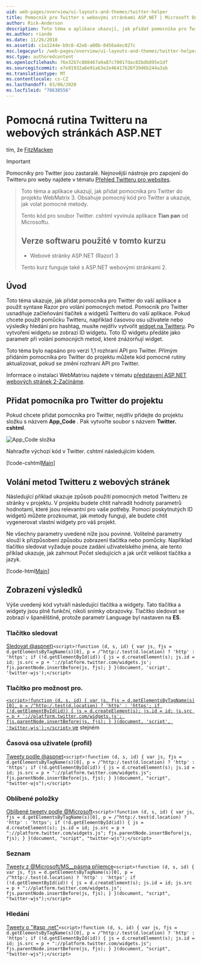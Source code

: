 ```yaml
---
uid: web-pages/overview/ui-layouts-and-themes/twitter-helper
title: Pomocník pro Twitter s webovými stránkami ASP.NET | Microsoft Docs
author: Rick-Anderson
description: Toto téma a aplikace ukazují, jak přidat pomocníka pro Twitter do projektu WebMatrix 3. Obsahuje pomocný kód pro Twitter a ukazuje, jak zavolat pomoc...
ms.author: riande
ms.date: 11/26/2018
ms.assetid: c1a1244e-b9c8-42e6-a00b-8456a4ec027c
msc.legacyurl: /web-pages/overview/ui-layouts-and-themes/twitter-helper
msc.type: authoredcontent
ms.openlocfilehash: 76e32b7c808467a9a87c70017dac02bdb895e1df
ms.sourcegitcommit: e7e91932a6e91a63e2e46417626f39d6b244a3ab
ms.translationtype: MT
ms.contentlocale: cs-CZ
ms.lasthandoff: 03/06/2020
ms.locfileid: "78638556"
---
```

# <a name="twitter-helper-with-aspnet-web-pages"></a>Pomocná rutina Twitteru na webových stránkách ASP.NET

tím, že [FitzMacken](https://github.com/tfitzmac)

> [!IMPORTANT]
> Pomocníky pro Twitter jsou zastaralé. Nejnovější nástroje pro zapojení do Twitteru pro weby najdete v tématu [Přehled Twitteru pro websites](https://developer.twitter.com/en/docs/twitter-for-websites/overview).

> Toto téma a aplikace ukazují, jak přidat pomocníka pro Twitter do projektu WebMatrix 3. Obsahuje pomocný kód pro Twitter a ukazuje, jak volat pomocné metody.
> 
> Tento kód pro soubor Twitter. cshtml vyvinula aplikace **Tian pan** od Microsoftu.
> 
> ## <a name="software-versions-used-in-the-tutorial"></a>Verze softwaru použité v tomto kurzu
> 
> 
> - Webové stránky ASP.NET (Razor) 3
>   
> 
> Tento kurz funguje také s ASP.NET webovými stránkami 2.

## <a name="introduction"></a>Úvod

Toto téma ukazuje, jak přidat pomocníka pro Twitter do vaší aplikace a použít syntaxe Razor pro volání pomocných metod. Pomocník pro Twitter usnadňuje začleňování tlačítek a widgetů Twitteru do vaší aplikace. Pokud chcete použít pomůcku Twitteru, například časovou osu uživatele nebo výsledky hledání pro hashtag, musíte nejdřív vytvořit [widget na Twitteru](https://twitter.com/settings/widgets). Po vytvoření widgetu se zobrazí ID widgetu. Toto ID widgetu předáte jako parametr při volání pomocných metod, které znázorňují widget.

Toto téma bylo napsáno pro verzi 1,1 rozhraní API pro Twitter. Přímým přidáním pomocníka pro Twitter do projektu můžete kód pomocné rutiny aktualizovat, pokud se změní rozhraní API pro Twitter.

Informace o instalaci WebMatrixu najdete v tématu [představení ASP.NET webových stránek 2-Začínáme](../getting-started/introducing-aspnet-web-pages-2/getting-started.md).

## <a name="add-twitter-helper-to-your-project"></a>Přidat pomocníka pro Twitter do projektu

Pokud chcete přidat pomocníka pro Twitter, nejdřív přidejte do projektu složku s názvem **App\_Code** . Pak vytvořte soubor s názvem **Twitter. cshtml**.

![App_Code složka](twitter-helper/_static/image1.png)

Nahraďte výchozí kód v Twitter. cshtml následujícím kódem.

[!code-cshtml[Main](twitter-helper/samples/sample1.cshtml)]

## <a name="call-twitter-methods-from-your-web-pages"></a>Volání metod Twitteru z webových stránek

Následující příklad ukazuje způsob použití pomocných metod Twitteru ze stránky v projektu. V projektu budete chtít nahradit hodnoty parametrů hodnotami, které jsou relevantní pro vaše potřeby. Pomocí poskytnutých ID widgetů můžete prozkoumat, jak metody fungují, ale budete chtít vygenerovat vlastní widgety pro váš projekt.

Ne všechny parametry uvedené níže jsou povinné. Volitelné parametry slouží k přizpůsobení způsobu zobrazení tlačítka nebo pomůcky. Například tlačítko sledovat vyžaduje pouze zadání uživatelského jména, ale tento příklad ukazuje, jak zahrnout Počet sledujících a jak určit velikost tlačítka a jazyk.

[!code-html[Main](twitter-helper/samples/sample2.html)]

## <a name="see-the-results"></a>Zobrazení výsledků

Výše uvedený kód vytváří následující tlačítka a widgety. Tato tlačítka a widgety jsou plně funkční, nikoli snímky obrazovky. Tlačítko sledovat se zobrazí v španělštině, protože parametr Language byl nastaven na **ES**.

### <a name="follow-button"></a>Tlačítko sledovat

[Sledovat @aspnet)](https://twitter.com/aspnet)`<script>!function (d, s, id) { var js, fjs = d.getElementsByTagName(s)[0], p = /^http:/.test(d.location) ? 'http' : 'https'; if (!d.getElementById(id)) { js = d.createElement(s); js.id = id; js.src = p + '://platform.twitter.com/widgets.js'; fjs.parentNode.insertBefore(js, fjs); } }(document, 'script', 'twitter-wjs');</script>`

### <a name="tweet-button"></a>Tlačítko pro možnost pro.

[`<script>!function (d, s, id) { var js, fjs = d.getElementsByTagName(s)[0], p = /^http:/.test(d.location) ? 'http' : 'https'; if (!d.getElementById(id)) { js = d.createElement(s); js.id = id; js.src = p + '://platform.twitter.com/widgets.js'; fjs.parentNode.insertBefore(js, fjs); } }(document, 'script', 'twitter-wjs');</script>` ve](https://twitter.com/share) stejném

### <a name="user-timeline-profile"></a>Časová osa uživatele (profil)

[Tweety podle @aspnet](https://twitter.com/aspnet)`<script>!function (d, s, id) { var js, fjs = d.getElementsByTagName(s)[0], p = /^http:/.test(d.location) ? 'http' : 'https'; if (!d.getElementById(id)) { js = d.createElement(s); js.id = id; js.src = p + "://platform.twitter.com/widgets.js"; fjs.parentNode.insertBefore(js, fjs); } }(document, "script", "twitter-wjs");</script>`

### <a name="favorites"></a>Oblíbené položky

[Oblíbené tweety podle @Microsoft](https://twitter.com/Microsoft/favorites)`<script>!function (d, s, id) { var js, fjs = d.getElementsByTagName(s)[0], p = /^http:/.test(d.location) ? 'http' : 'https'; if (!d.getElementById(id)) { js = d.createElement(s); js.id = id; js.src = p + "://platform.twitter.com/widgets.js"; fjs.parentNode.insertBefore(js, fjs); } }(document, "script", "twitter-wjs");</script>`

### <a name="list"></a>Seznam

[Tweety z @Microsoft/MS\_\_pásma příjemce](https://twitter.com/microsoft/ms-consumer-brands/)`<script>!function (d, s, id) { var js, fjs = d.getElementsByTagName(s)[0], p = /^http:/.test(d.location) ? 'http' : 'https'; if (!d.getElementById(id)) { js = d.createElement(s); js.id = id; js.src = p + "://platform.twitter.com/widgets.js"; fjs.parentNode.insertBefore(js, fjs); } }(document, "script", "twitter-wjs");</script>`

### <a name="search"></a>Hledání

[Tweety o &quot;#asp .net&quot;](https://twitter.com/search?q=%23asp.net)`<script>!function (d, s, id) { var js, fjs = d.getElementsByTagName(s)[0], p = /^http:/.test(d.location) ? 'http' : 'https'; if (!d.getElementById(id)) { js = d.createElement(s); js.id = id; js.src = p + "://platform.twitter.com/widgets.js"; fjs.parentNode.insertBefore(js, fjs); } }(document, "script", "twitter-wjs");</script>`
